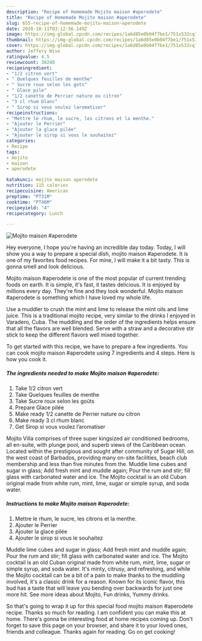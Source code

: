 ```yaml
---
description: "Recipe of Homemade Mojito maison #aperodete"
title: "Recipe of Homemade Mojito maison #aperodete"
slug: 655-recipe-of-homemade-mojito-maison-aperodete
date: 2020-10-11T03:12:56.149Z
image: https://img-global.cpcdn.com/recipes/1a6d85e0b04f7be1/751x532cq70/mojito-maison-aperodete-photo-principale-de-la-recette.jpg
thumbnail: https://img-global.cpcdn.com/recipes/1a6d85e0b04f7be1/751x532cq70/mojito-maison-aperodete-photo-principale-de-la-recette.jpg
cover: https://img-global.cpcdn.com/recipes/1a6d85e0b04f7be1/751x532cq70/mojito-maison-aperodete-photo-principale-de-la-recette.jpg
author: Jeffery Wise
ratingvalue: 4.5
reviewcount: 30240
recipeingredient:
- "1/2 citron vert"
- " Quelques feuilles de menthe"
- " Sucre roux selon les gots"
- " Glace pile"
- "1/2 canette de Perrier nature ou citron"
- "3 cl rhum blanc"
- " Sirop si vous voulez laromatiser"
recipeinstructions:
- "Mettre le rhum, le sucre, les citrons et la menthe."
- "Ajouter le Perrier"
- "Ajouter la glace pilée"
- "Ajouter le sirop si vous le souhaitez"
categories:
- Recipe
tags:
- mojito
- maison
- aperodete

katakunci: mojito maison aperodete 
nutrition: 115 calories
recipecuisine: American
preptime: "PT31M"
cooktime: "PT46M"
recipeyield: "4"
recipecategory: Lunch

---
```



![Mojito maison #aperodete](https://img-global.cpcdn.com/recipes/1a6d85e0b04f7be1/751x532cq70/mojito-maison-aperodete-photo-principale-de-la-recette.jpg)

Hey everyone, I hope you're having an incredible day today. Today, I will show you a way to prepare a special dish, mojito maison #aperodete. It is one of my favorites food recipes. For mine, I will make it a bit tasty. This is gonna smell and look delicious.

Mojito maison #aperodete is one of the most popular of current trending foods on earth. It is simple, it's fast, it tastes delicious. It is enjoyed by millions every day. They're fine and they look wonderful. Mojito maison #aperodete is something which I have loved my whole life.

Use a muddler to crush the mint and lime to release the mint oils and lime juice. This is a traditional mojito recipe, very similar to the drinks I enjoyed in Varadero, Cuba. The muddling and the order of the ingredients helps ensure that all the flavors are well blended. Serve with a straw and a decorative stir stick to keep the different flavors well mixed together.


To get started with this recipe, we have to prepare a few ingredients. You can cook mojito maison #aperodete using 7 ingredients and 4 steps. Here is how you cook it.

<!--inarticleads1-->

##### The ingredients needed to make Mojito maison #aperodete:

1. Take 1/2 citron vert
1. Take  Quelques feuilles de menthe
1. Take  Sucre roux selon les goûts
1. Prepare  Glace pilée
1. Make ready 1/2 canette de Perrier nature ou citron
1. Make ready 3 cl rhum blanc
1. Get  Sirop si vous voulez l’aromatiser


Mojito Villa comprises of three super kingsized air conditioned bedrooms, all en-suite, with plunge pool, and superb views of the Caribbean ocean. Located within the prestigious and sought after community of Sugar Hill, on the west coast of Barbados, providing many on-site facilities, beach club membership and less than five minutes from the. Muddle lime cubes and sugar in glass; Add fresh mint and muddle again; Pour the rum and stir; fill glass with carbonated water and ice. The Mojito cocktail is an old Cuban original made from white rum, mint, lime, sugar or simple syrup, and soda water. 

<!--inarticleads2-->

##### Instructions to make Mojito maison #aperodete:

1. Mettre le rhum, le sucre, les citrons et la menthe.
1. Ajouter le Perrier
1. Ajouter la glace pilée
1. Ajouter le sirop si vous le souhaitez


Muddle lime cubes and sugar in glass; Add fresh mint and muddle again; Pour the rum and stir; fill glass with carbonated water and ice. The Mojito cocktail is an old Cuban original made from white rum, mint, lime, sugar or simple syrup, and soda water. It&#39;s minty, citrusy, and refreshing, and while the Mojito cocktail can be a bit of a pain to make thanks to the muddling involved, it&#39;s a classic drink for a reason. Known for its iconic flavor, this bud has a taste that will leave you bending over backwards for just one more hit. See more ideas about Mojito, Fun drinks, Yummy drinks. 

So that's going to wrap it up for this special food mojito maison #aperodete recipe. Thanks so much for reading. I am confident you can make this at home. There's gonna be interesting food at home recipes coming up. Don't forget to save this page on your browser, and share it to your loved ones, friends and colleague. Thanks again for reading. Go on get cooking!
